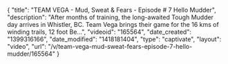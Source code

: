 {
    "title": "TEAM VEGA - Mud, Sweat & Fears - Episode # 7 Hello Mudder",
    "description": "After months of training, the long-awaited Tough Mudder day arrives in Whistler, BC. Team Vega brings their game for the 16 kms of winding trails, 12 foot Be...",
    "videoid": "165564",
    "date_created": "1399316166",
    "date_modified": "1418181404",
    "type": "captivate",
    "layout": "video",
    "url": "\/v\/team-vega-mud-sweat-fears-episode-7-hello-mudder\/165564"
}